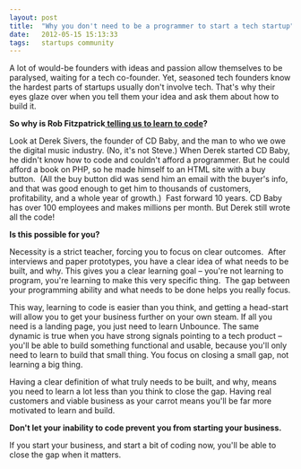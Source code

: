 ```yaml
---
layout: post
title:  "Why you don't need to be a programmer to start a tech startup"
date:   2012-05-15 15:13:33
tags:   startups community
---
```


A lot of would-be founders with ideas and passion allow themselves to be paralysed, waiting for a tech co-founder. Yet, seasoned tech founders know the hardest parts of startups usually don't involve tech. That's why their eyes glaze over when you tell them your idea and ask them about how to build it.

<strong>So why is Rob Fitzpatrick<a href="http://thestartuptoolkit.com/blog/2012/05/bootstrapping-should-i-learn-to-program/"> telling us to learn to code</a>?</strong>

Look at Derek Sivers, the founder of CD Baby, and the man to who we owe the digital music industry. (No, it's not Steve.) When Derek started CD Baby, he didn't know how to code and couldn't afford a programmer. But he could afford a book on PHP, so he made himself to an HTML site with a buy button.  (All the buy button did was send him an email with the buyer's info, and that was good enough to get him to thousands of customers, profitability, and a whole year of growth.)  Fast forward 10 years. CD Baby has over 100 employees and makes millions per month. But Derek still wrote all the code!

<strong>Is this possible for you?</strong>

Necessity is a strict teacher, forcing you to focus on clear outcomes.  After interviews and paper prototypes, you have a clear idea of what needs to be built, and why. This gives you a clear learning goal – you're not learning to program, you're learning to make this very specific thing.  The gap between your programming ability and what needs to be done helps you really focus.

This way, learning to code is easier than you think, and getting a head-start will allow you to get your business further on your own steam. If all you need is a landing page, you just need to learn Unbounce. The same dynamic is true when you have strong signals pointing to a tech product – you'll be able to build something functional and usable, because you'll only need to learn to build that small thing. You focus on closing a small gap, not learning a big thing.

Having a clear definition of what truly needs to be built, and why, means you need to learn a lot less than you think to close the gap. Having real customers and viable business as your carrot means you'll be far more motivated to learn and build.

<strong>Don't let your inability to code prevent you from starting your business.</strong>

If you start your business, and start a bit of coding now, you'll be able to close the gap when it matters.

&nbsp;
